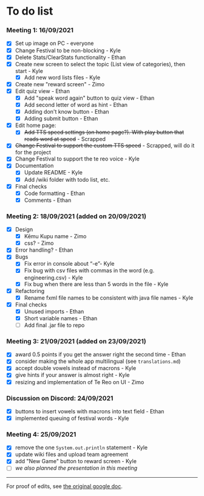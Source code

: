 # To do list

### Meeting 1: 16/09/2021

- [x] Set up image on PC - everyone
- [x] Change Festival to be non-blocking - Kyle
- [x] Delete Stats/ClearStats functionality - Ethan
- [x] Create new screen to select the topic (List view of categories), then start - Kyle
  - [x] Add new word lists files - Kyle
- [x] Create new "reward screen" - Zimo
- [x] Edit quiz view - Ethan
  - [x] Add "speak word again" button to quiz view - Ethan
  - [x] Add second letter of word as hint - Ethan
  - [x] Adding don't know button - Ethan
  - [x] Adding submit button - Ethan
- [x] Edit home page:
  - [x] ~~Add TTS speed settings (on home page?). With play button that reads word at speed~~ - Scrapped
- [x] ~~Change Festival to support the custom TTS speed~~ - Scrapped, will do it for the project
- [x] Change Festival to support the te reo voice - Kyle
- [x] Documentation
  - [x] Update README - Kyle
  - [x] Add /wiki folder with todo list, etc.
- [x] Final checks
  - [x] Code formatting - Ethan
  - [x] Comments - Ethan

### Meeting 2: 18/09/2021 (added on 20/09/2021)

- [x] Design
  - [x] Kēmu Kupu name - Zimo
  - [x] css? - Zimo
- [x] Error handling? - Ethan
- [x] Bugs
  - [x] Fix error in console about “-e”- Kyle
  - [x] Fix bug with csv files with commas in the word (e.g. engineering.csv) - Kyle
  - [x] Fix bug when there are less than 5 words in the file - Kyle
- [x] Refactoring
  - [x] Rename fxml file names to be consistent with java file names - Kyle
- [x] Final checks
  - [x] Unused imports - Ethan
  - [x] Short variable names - Ethan
  - [ ] Add final .jar file to repo

### Meeting 3: 21/09/2021 (added on 23/09/2021)

- [x] award 0.5 points if you get the answer right the second time - Ethan
- [x] consider making the whole app multilingual (see `translations.md`)
- [x] accept double vowels instead of macrons - Kyle
- [x] give hints if your answer is almost right - Kyle
- [x] resizing and implementation of Te Reo on UI - Zimo

### Discussion on Discord: 24/09/2021

- [x] buttons to insert vowels with macrons into text field - Ethan
- [x] implemented queuing of festival words - Kyle

### Meeting 4: 25/09/2021

- [x] remove the one `System.out.println` statement - Kyle
- [x] update wiki files and upload team agreement
- [x] add "New Game" button to reward screen - Kyle
- [ ] _we also planned the presentation in this meeting_

---

For proof of edits, see [the original google doc](https://docs.google.com/document/d/1aegnmFmoExPen6VH4ZZ35DU_kPfrHIygAGg9Vwp8C8w/edit?usp=sharing).
